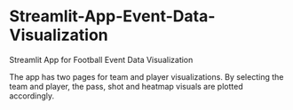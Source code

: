 # Streamlit-App-Event-Data-Visualization
Streamlit App for Football Event Data Visualization

The app has two pages for team and player visualizations. By selecting the team and player, the pass, shot and heatmap visuals are plotted accordingly.
